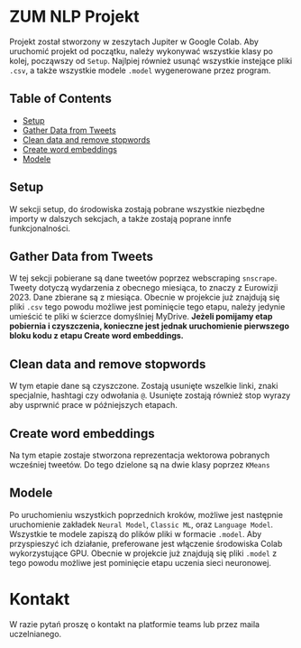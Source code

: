 # ZUM NLP Projekt

Projekt został stworzony w zeszytach Jupiter w Google Colab. Aby uruchomić projekt od początku, należy wykonywać wszystkie klasy po kolej, począwszy od `Setup`. Najlpiej również usunąć wszystkie instejące pliki `.csv`, a także wszystkie modele `.model` wygenerowane przez program.

## Table of Contents
- [Setup](#setup)
- [Gather Data from Tweets](#gather_data_from_tweets)
- [Clean data and remove stopwords](#clean_data_and_remove_stopwords)
- [Create word embeddings](#create_word_embeddings)
- [Modele](#modele)

## Setup

W sekcji setup, do środowiska zostają pobrane wszystkie niezbędne importy w dalszych sekcjach, a także zostają poprane innfe funkcjonalności.

## Gather Data from Tweets

W tej sekcji pobierane są dane tweetów poprzez webscraping `snscrape`. Tweety dotyczą wydarzenia z obecnego miesiąca, to znaczy z Eurowizji 2023. Dane zbierane są z miesiąca. Obecnie w projekcie już znajdują się pliki `.csv` tego powodu możliwe jest pominięcie tego etapu, należy jedynie umieścić te pliki w ścierzce domyślniej MyDrive. 
**Jeżeli pomijamy etap pobiernia i czyszczenia, konieczne jest jednak uruchomienie pierwszego bloku kodu z etapu Create word embeddings.**

## Clean data and remove stopwords

W tym etapie dane są czyszczone. Zostają usunięte wszelkie linki, znaki specjalnie, hashtagi czy odwołania `@`. Usunięte zostają również stop wyrazy aby usprwnić prace w późniejszych etapach.

## Create word embeddings

Na tym etapie zostaje stworzona reprezentacja wektorowa pobranych wcześniej tweetów. Do tego dzielone są na dwie klasy poprzez `KMeans`

## Modele

Po uruchomieniu wszystkich poprzednich kroków, możliwe jest następnie uruchomienie zakładek `Neural Model`, `Classic ML`, oraz `Language Model`. Wszystkie te modele zapiszą do plików pliki w formacie `.model`. Aby przyspieszyć ich działanie, preferowane jest włączenie środowiska Colab wykorzystujące GPU. Obecnie w projekcie już znajdują się pliki `.model` z tego powodu możliwe jest pominięcie etapu uczenia sieci neuronowej. 

# Kontakt
W razie pytań proszę o kontakt na platformie teams lub przez maila uczelnianego.
